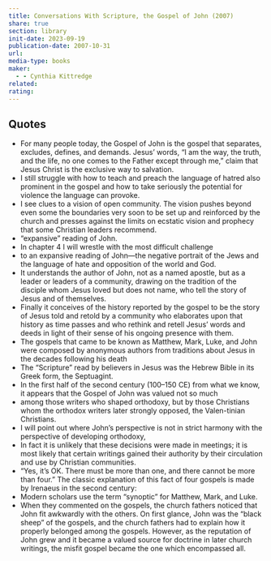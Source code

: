 ```yaml
---
title: Conversations With Scripture, the Gospel of John (2007)
share: true
section: library
init-date: 2023-09-19
publication-date: 2007-10-31
url: 
media-type: books
maker:
  - - Cynthia Kittredge
related: 
rating: 
---
```



## Quotes

- For many people today, the Gospel of John is the gospel that separates, excludes, defines, and demands. Jesus’ words, “I am the way, the truth, and the life, no one comes to the Father except through me,” claim that Jesus Christ is the exclusive way to salvation.
- I still struggle with how to teach and preach the language of hatred also prominent in the gospel and how to take seriously the potential for violence the language can provoke.
- I see clues to a vision of open community. The vision pushes beyond even some the boundaries very soon to be set up and reinforced by the church and presses against the limits on ecstatic vision and prophecy that some Christian leaders recommend.
- “expansive” reading of John.
- In chapter 4 I will wrestle with the most difficult challenge
- to an expansive reading of John—the negative portrait of the Jews and the language of hate and opposition of the world and God.
- It understands the author of John, not as a named apostle, but as a leader or leaders of a community, drawing on the tradition of the disciple whom Jesus loved but does not name, who tell the story of Jesus and of themselves.
- Finally it conceives of the history reported by the gospel to be the story of Jesus told and retold by a community who elaborates upon that history as time passes and who rethink and retell Jesus’ words and deeds in light of their sense of his ongoing presence with them.
- The gospels that came to be known as Matthew, Mark, Luke, and John were composed by anonymous authors from traditions about Jesus in the decades following his death
- The “Scripture” read by believers in Jesus was the Hebrew Bible in its Greek form, the Septuagint.
- In the first half of the second century (100–150 CE) from what we know, it appears that the Gospel of John was valued not so much
- among those writers who shaped orthodoxy, but by those Christians whom the orthodox writers later strongly opposed, the Valen-tinian Christians.
- I will point out where John’s perspective is not in strict harmony with the perspective of developing orthodoxy,
- In fact it is unlikely that these decisions were made in meetings; it is most likely that certain writings gained their authority by their circulation and use by Christian communities.
- “Yes, it’s OK. There must be more than one, and there cannot be more than four.” The classic explanation of this fact of four gospels is made by Irenaeus in the second century:
- Modern scholars use the term “synoptic” for Matthew, Mark, and Luke.
- When they commented on the gospels, the church fathers noticed that John fit awkwardly with the others. On first glance, John was the “black sheep” of the gospels, and the church fathers had to explain how it properly belonged among the gospels. However, as the reputation of John grew and it became a valued source for doctrine in later church writings, the misfit gospel became the one which encompassed all.
